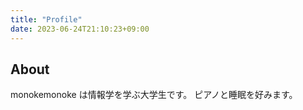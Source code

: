 ```yaml
---
title: "Profile"
date: 2023-06-24T21:10:23+09:00
---
```


## About

monokemonoke は情報学を学ぶ大学生です。
ピアノと睡眠を好みます。
